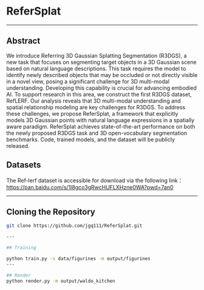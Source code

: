 # ReferSplat

---
## Abstract
We introduce Referring 3D Gaussian Splatting
Segmentation (R3DGS), a new task that focuses
on segmenting target objects in a 3D Gaussian
scene based on natural language descriptions.
This task requires the model to identify newly
described objects that may be occluded or not
directly visible in a novel view, posing a significant challenge for 3D multi-modal understanding. Developing this capability is crucial for advancing embodied AI. To support research in this
area, we construct the first R3DGS dataset, RefLERF. Our analysis reveals that 3D multi-modal
understanding and spatial relationship modeling
are key challenges for R3DGS. To address these
challenges, we propose ReferSplat, a framework
that explicitly models 3D Gaussian points with
natural language expressions in a spatially aware
paradigm. ReferSplat achieves state-of-the-art
performance on both the newly proposed R3DGS
task and 3D open-vocabulary segmentation benchmarks. Code, trained models, and the dataset will
be publicly released.
## Datasets

The Ref-lerf dataset is accessible for download via the following link：https://pan.baidu.com/s/1l8gco3gRwcHUFLXHzne0WA?pwd=7an0 

---

## Cloning the Repository
```bash
git clone https://github.com/jgq111/ReferSplat.git

---

## Training

python train.py -s data/figurines -m output/figurines
---

## Render
python render.py -m output/waldo_kitchen
